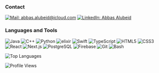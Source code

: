 ### Contact

[![Mail: abbas.alubeid@icloud.com](https://img.icons8.com/fluent/48/000000/mail.png)](mailto:abbas.alubeid@icloud.com)
[![LinkedIn: Abbas Alubeid](https://img.icons8.com/color/48/000000/linkedin.png)](https://linkedin.com/in/abbas-alubeid)

### Languages and Tools

![Java](https://img.icons8.com/color/48/000000/java-coffee-cup-logo--v2.png)
![C++](https://img.icons8.com/?id=TpULddJc4gTh&format=png&color=000000)
![Python](https://img.icons8.com/color/48/000000/python.png)
![elixir](https://www.vectorlogo.zone/logos/elixir-lang/elixir-lang-icon.svg)
![Swift](https://img.icons8.com/color/48/000000/swift.png)
![TypeScript](https://img.icons8.com/color/48/000000/typescript.png)
![HTML5](https://img.icons8.com/color/48/000000/html-5.png)
![CSS3](https://img.icons8.com/color/48/000000/css3.png)
![React](https://img.icons8.com/color/48/000000/react-native.png)
![Next.js](https://img.icons8.com/color/48/000000/nextjs.png)
![PostgreSQL](https://img.icons8.com/color/48/000000/postgreesql.png)
![Firebase](https://img.icons8.com/color/48/000000/firebase.png)
![Git](https://img.icons8.com/color/48/000000/git.png)
![Bash](https://img.icons8.com/color/48/000000/bash.png)

![Top Languages](https://github-readme-stats.vercel.app/api/top-langs/?username=abbasalubeid&langs_count=5&theme=transparent)

![Profile Views](https://komarev.com/ghpvc/?username=Abbasalubeid)
